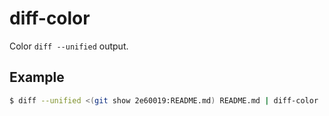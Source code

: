 # diff-color

Color `diff --unified` output.

## Example

```bash
$ diff --unified <(git show 2e60019:README.md) README.md | diff-color
```
